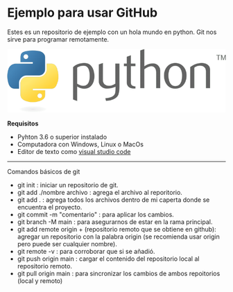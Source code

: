 # Ejemplo para usar GitHub

Estes es un repositorio de ejemplo con un hola mundo en python. Git nos sirve para programar remotamente.

![Logo de python](https://github.com/lupitaBI06/Ejemplo-python/blob/main/imagenes/Python-logo.png)


**Requisitos**

- Pyhton 3.6 o superior instalado
- Computadora con Windows, Linux o MacOs
- Editor de texto como [visual studio code](https://code.visualstudio.com/)

------------------------------

Comandos básicos de git 

- git init : iniciar un repositorio de git.
- git add ./nombre archivo : agrega el archivo al reporitorio.
- git add . : agrega todos los archivos dentro de mi caperta donde se encuentra el proyecto.
- git commit -m "comentario" : para aplicar los cambios.
- git branch -M main : para asegurarnos de estar en la rama principal.
- git add remote origin + (repositorio remoto que se obtiene en github): agregar un repositorio con la palabra origin (se recomienda usar origin pero puede ser cualquier nombre).
- git remote -v : para corroborar que si se añadió.
- git push origin main : cargar el contenido del repositorio local al repositorio remoto.
- git pull origin main : para sincronizar los cambios de ambos repoitorios (local y remoto)


